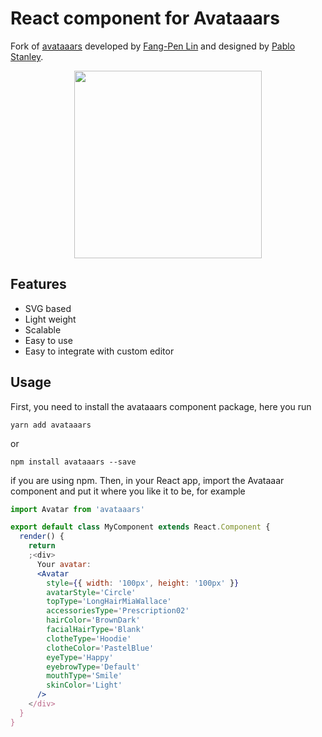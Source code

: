 # React component for Avataaars

Fork of [avataaars](https://github.com/fangpenlin/avataaars) developed by [Fang-Pen Lin](https://twitter.com/fangpenlin) and designed by [Pablo Stanley](https://twitter.com/pablostanley).

<p align="center"><img src='avataaars-example.png?raw=true' style='width: 300px; height: 300px;' /></p>

## Features

- SVG based
- Light weight
- Scalable
- Easy to use
- Easy to integrate with custom editor

## Usage

First, you need to install the avataaars component package, here you run

```
yarn add avataaars
```

or

```
npm install avataaars --save
```

if you are using npm. Then, in your React app, import the Avataaar component and put it where you like it to be, for example

```jsx
import Avatar from 'avataaars'

export default class MyComponent extends React.Component {
  render() {
    return
    ;<div>
      Your avatar:
      <Avatar
        style={{ width: '100px', height: '100px' }}
        avatarStyle='Circle'
        topType='LongHairMiaWallace'
        accessoriesType='Prescription02'
        hairColor='BrownDark'
        facialHairType='Blank'
        clotheType='Hoodie'
        clotheColor='PastelBlue'
        eyeType='Happy'
        eyebrowType='Default'
        mouthType='Smile'
        skinColor='Light'
      />
    </div>
  }
}
```
